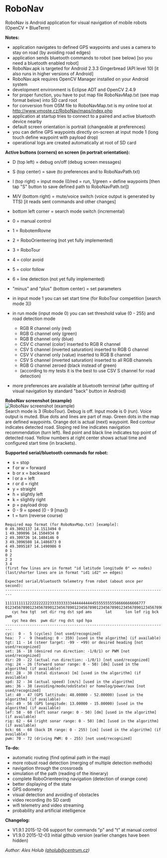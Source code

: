 # RoboNav
RoboNav is Android application for visual navigation of mobile robots (OpenCV + BlueTerm)

**Notes:**
- application navigates to defined GPS waypoints and uses a camera to stay on road (by avoiding road edges)
- application sends bluetooth commands to robot (see below) [so you need a bluetooth enabled robot]
- RoboNav.apk is targeted for Android 2.3.3 Gingerbread (API level 10) [it also runs in higher versions of Android]
- RoboNav.apk requires OpenCV Manager installed on your Android system
- development environment is Eclipse ADT and OpenCV 2.4.9
- for proper function, you have to put map file RoboNavMap.txt (see map format below) into SD card root
- for conversion from OSM file to RoboNavMap.txt is my online tool at http://www.vmoste.cz/RoboNav/maps/index.php 
- application at startup tries to connect to a paired and active bluetooth device nearby
- default screen orientation is portrait (changeable at preferences)
- you can define GPS waypoints directly on-screen at input mode 1 (long touch define waypoint with payload drop)
- operational logs are created automatically at root of SD card

**Active buttons (corners) on screen (in portrait orientation):**
- D (top left) = debug on/off (debug screen messages)
- S (top center) = save (to preferences and to RoboNavPath.txt)
- I (top right) = input mode (0/red = run, 1/green = define waypoints [then tap "S" button to save defined path to RoboNavPath.txt])
- M/V (bottom right) = mute/voice switch (voice output is generated by TTS) [it reads sent commands and other changes]
- bottom left corner = search mode switch (incremental)
 - 0 = manual control
 - 1 = RobotemRovne
 - 2 = RoboOrienteering (not yet fully implemented)
 - 3 = RoboTour
 - 4 = color avoid
 - 5 = color follow
 - 6 = line detection (not yet fully implemented)
- "minus" and "plus" (bottom center) = set parameters
 - in input mode 1 you can set start time (for RoboTour competition [search mode 3])
 - in run mode (input mode 0) you can set threshold value (0 - 255) and road detection mode
    - RGB R channel only (red)
    - RGB G channel only (green)
    - RGB B channel only (blue)
    - CSV C channel (color) inserted to RGB R channel
    - CSV S channel (inverted saturation) inserted to RGB G channel
    - CSV V channel only (value) inserted to RGB B channel
    - CSV S channel (inverted saturation) inserted to all RGB channels
    - RGB G channel zeroed (black instead of green)
    - (according to my tests it is the best to use CSV S channel for road detection)

- more preferences are available at bluetooth terminal (after quitting of visual navigation by standard "back" button in Android)

**RoboNav screenshot (example)**  
![RoboNav screenshot (example)](http://www.vmoste.cz/RoboNav/RoboNav01m.png)  
Search mode is 3 (RoboTour). Debug is off. Input mode is 0 (run). Voice output is muted. Blue dots and lines are part of map. Green dots in the map are defined waypoints. Orange dot is actual (next) waypoint. Red contour indicates detected road. Sloping red line indicates navigation recommendation (turn left). Red point and black line indicates top point of detected road. Yellow numbers at right center shows actual time and configured start time (in brackets).

**Supported serial/bluetooth commands for robot:**
- s = stop
- f or w = forward
- b or x = backward
- l or a = left
- r or d = right
- y = straight
- h = slightly left
- k = slightly right
- p = payload drop
- 0 - 9 = speed (0 - 9 [max])
- t = turn (reverse course)

```
Required map format (for RoboNavMap.txt) [example]:
0 49.3092137 14.1513494 0
1 49.309096 14.1504934 0
2 49.309726 14.1484146 0
3 49.3096508 14.1486873 0
4 49.3095187 14.1490986 0
0 1
0 2
2 3
3 4
(first few linas are in format "id latitude longitude 0" => nodes)
(last/shorter lines are in format "id1 id2" => edges)

Expected serial/bluetooth telemetry from robot (about once per second):
-------------------------------------------------------------------------
          111111111122222222223333333333444444444455555555556666666666777
0123456789012345678901234567890123456789012345678901234567890123456789012
   cyc hea tgt  set dir rng dst spd ams      lat      lon lef rig bck pwm
   cyc hea des  pwm dir rng dst spd hpa
-------------------------------------------------------------------------
cyc:  0 -  5 (cycles) [not used/recognized]
hea:  7 -  9 (heading: 0 - 359) [used in the algorithm] (if available)
tgt: 11 - 14 (steer target: -99 - +99) or desired heading [not used/recognized]
set: 16 - 18 (desired run direction: -1/0/1) or PWM [not used/recognized]
dir: 20 - 22 (actual run direction: -1/0/1) [not used/recognized]
rng: 24 - 26 (forward sonar range: 0 - 50) [dm] [used in the algorithm] (if available)
dst: 28 - 30 (total distance) [m] [used in the algorithm] (if available)
spd: 32 - 34 (actual speed) [cm/s] [used in the algorithm]
ams: 36 - 38 (avoiding/mode/odoState) or homolog/power/aux [not used/recognized]
lat: 40 - 47 (GPS lattitude: 48.00000 - 52.00000) [used in the algorithm] (if available)
lon: 49 - 56 (GPS longitude: 13.00000 - 15.00000) [used in the algorithm] (if available)
lef: 58 - 60 (left sonar range: 0 - 50) [dm] [used in the algorithm] (if available)
rig: 62 - 64 (right sonar range: 0 - 50) [dm] [used in the algorithm] (if available)
bck: 66 - 68 (back IR range: 0 - 255) [cm] [used in the algorithm] (if available)
pwm: 70 - 72 (driving PWM: 0 - 255) [not used/recognized]
```

**To-do:**
- automatic routing (find optimal path in the map)
- more robust road detection (merging of multiple detection methods)
- navigation through the crossroads
- simulation of the path (reading of the itinerary)
- complete RoboOrienteering navigation (detection of orange cone)
- better displaying of the state
- GPS odometry
- visual detection and avoiding of obstacles
- video recording (to SD card)
- wifi telemetry and video streaming
- probability and artificial intelligence

**Changelog:**
- V1.9.1 2015-12-06 support for commands "p" and "t" at manual control
- V1.9.0 2015-12-03 initial github version (earlier changes have been hidden)

_Author: Ales Holub (aholub@centrum.cz)_